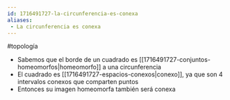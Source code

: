 ```yaml
---
id: 1716491727-la-circunferencia-es-conexa
aliases:
 - La circunferencia es conexa
---
```


#topología 

- Sabemos que el borde de un cuadrado es [[1716491727-conjuntos-homeomorfos|homeomorfo]] a una circunferencia
- El cuadrado es [[1716491727-espacios-conexos|conexo]], ya que son 4 intervalos conexos que comparten puntos
- Entonces su imagen homeomorfa también será conexa